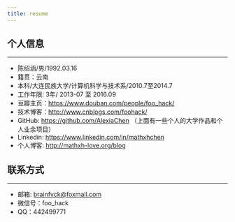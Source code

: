 ```yaml
---
title: resume
---
```


## 个人信息
***
 - 陈绍涵/男/1992.03.16
 - 籍贯：云南
 - 本科/大连民族大学/计算机科学与技术系/2010.7至2014.7
 - 工作年限: 3年/ 2013-07 至 2016.09
 - 豆瓣主页：https://www.douban.com/people/foo_hack/
 - 技术博客：http://www.cnblogs.com/foohack/
 - GitHub: https://github.com/AlexiaChen （上面有一些个人的大学作品和个人业余项目）
 - Linkedin: https://www.linkedin.com/in/mathxhchen
 - 个人博客: http://mathxh-love.org/blog

## 联系方式
***
 - 邮箱: <a href="mailto:brainfvck@foxmail.com?subject=Hello&body=Ask Me Some Questions">brainfvck@foxmail.com</a>
 - 微信号：foo_hack
 - QQ：442499771